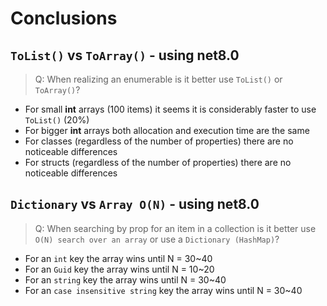 
# Conclusions

## `ToList()` vs `ToArray()` - using net8.0

> Q: When realizing an enumerable is it better use `ToList()` or `ToArray()`?

- For small **int** arrays (100 items) it seems it is considerably faster to use `ToList()` (20%)
- For bigger **int** arrays both allocation and execution time are the same
- For classes (regardless of the number of properties) there are no noticeable differences
- For structs (regardless of the number of properties) there are no noticeable differences

## `Dictionary` vs `Array O(N)` - using net8.0

> Q: When searching by prop for an item in a collection is it better use `O(N) search over an array` or use a `Dictionary (HashMap)`?

- For an `int` key the array wins until N = 30~40
- For an `Guid` key the array wins until N = 10~20
- For an `string` key the array wins until N = 30~40
- For an `case insensitive string` key the array wins until N = 30~40

